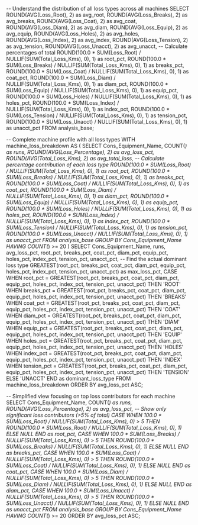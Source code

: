 -- Understand the distribution of all loss types across all machines
SELECT 
    ROUND(AVG(Loss_Root), 2) as avg_root,
    ROUND(AVG(Loss_Breaks), 2) as avg_breaks,
    ROUND(AVG(Loss_Coat), 2) as avg_coat,
    ROUND(AVG(Loss_Diam), 2) as avg_diam,
    ROUND(AVG(Loss_Equip), 2) as avg_equip,
    ROUND(AVG(Loss_Holes), 2) as avg_holes,
    ROUND(AVG(Loss_Index), 2) as avg_index,
    ROUND(AVG(Loss_Tension), 2) as avg_tension,
    ROUND(AVG(Loss_Unacct), 2) as avg_unacct,
    -- Calculate percentages of total
    ROUND(100.0 * SUM(Loss_Root) / NULLIF(SUM(Total_Loss_Kms), 0), 1) as root_pct,
    ROUND(100.0 * SUM(Loss_Breaks) / NULLIF(SUM(Total_Loss_Kms), 0), 1) as breaks_pct,
    ROUND(100.0 * SUM(Loss_Coat) / NULLIF(SUM(Total_Loss_Kms), 0), 1) as coat_pct,
    ROUND(100.0 * SUM(Loss_Diam) / NULLIF(SUM(Total_Loss_Kms), 0), 1) as diam_pct,
    ROUND(100.0 * SUM(Loss_Equip) / NULLIF(SUM(Total_Loss_Kms), 0), 1) as equip_pct,
    ROUND(100.0 * SUM(Loss_Holes) / NULLIF(SUM(Total_Loss_Kms), 0), 1) as holes_pct,
    ROUND(100.0 * SUM(Loss_Index) / NULLIF(SUM(Total_Loss_Kms), 0), 1) as index_pct,
    ROUND(100.0 * SUM(Loss_Tension) / NULLIF(SUM(Total_Loss_Kms), 0), 1) as tension_pct,
    ROUND(100.0 * SUM(Loss_Unacct) / NULLIF(SUM(Total_Loss_Kms), 0), 1) as unacct_pct
FROM analysis_base;

-- Complete machine profile with all loss types
WITH machine_loss_breakdown AS (
    SELECT 
        Cons_Equipment_Name,
        COUNT(*) as runs,
        ROUND(AVG(Loss_Percentage), 2) as avg_loss_pct,
        ROUND(AVG(Total_Loss_Kms), 2) as avg_total_loss,
        -- Calculate percentage contribution of each loss type
        ROUND(100.0 * SUM(Loss_Root) / NULLIF(SUM(Total_Loss_Kms), 0), 1) as root_pct,
        ROUND(100.0 * SUM(Loss_Breaks) / NULLIF(SUM(Total_Loss_Kms), 0), 1) as breaks_pct,
        ROUND(100.0 * SUM(Loss_Coat) / NULLIF(SUM(Total_Loss_Kms), 0), 1) as coat_pct,
        ROUND(100.0 * SUM(Loss_Diam) / NULLIF(SUM(Total_Loss_Kms), 0), 1) as diam_pct,
        ROUND(100.0 * SUM(Loss_Equip) / NULLIF(SUM(Total_Loss_Kms), 0), 1) as equip_pct,
        ROUND(100.0 * SUM(Loss_Holes) / NULLIF(SUM(Total_Loss_Kms), 0), 1) as holes_pct,
        ROUND(100.0 * SUM(Loss_Index) / NULLIF(SUM(Total_Loss_Kms), 0), 1) as index_pct,
        ROUND(100.0 * SUM(Loss_Tension) / NULLIF(SUM(Total_Loss_Kms), 0), 1) as tension_pct,
        ROUND(100.0 * SUM(Loss_Unacct) / NULLIF(SUM(Total_Loss_Kms), 0), 1) as unacct_pct
    FROM analysis_base
    GROUP BY Cons_Equipment_Name
    HAVING COUNT(*) >= 20
)
SELECT 
    Cons_Equipment_Name,
    runs,
    avg_loss_pct,
    root_pct,
    breaks_pct,
    coat_pct,
    diam_pct,
    equip_pct,
    holes_pct,
    index_pct,
    tension_pct,
    unacct_pct,
    -- Find the actual dominant loss type
    GREATEST(root_pct, breaks_pct, coat_pct, diam_pct, equip_pct, holes_pct, index_pct, tension_pct, unacct_pct) as max_loss_pct,
    CASE 
        WHEN root_pct = GREATEST(root_pct, breaks_pct, coat_pct, diam_pct, equip_pct, holes_pct, index_pct, tension_pct, unacct_pct) THEN 'ROOT'
        WHEN breaks_pct = GREATEST(root_pct, breaks_pct, coat_pct, diam_pct, equip_pct, holes_pct, index_pct, tension_pct, unacct_pct) THEN 'BREAKS'
        WHEN coat_pct = GREATEST(root_pct, breaks_pct, coat_pct, diam_pct, equip_pct, holes_pct, index_pct, tension_pct, unacct_pct) THEN 'COAT'
        WHEN diam_pct = GREATEST(root_pct, breaks_pct, coat_pct, diam_pct, equip_pct, holes_pct, index_pct, tension_pct, unacct_pct) THEN 'DIAM'
        WHEN equip_pct = GREATEST(root_pct, breaks_pct, coat_pct, diam_pct, equip_pct, holes_pct, index_pct, tension_pct, unacct_pct) THEN 'EQUIP'
        WHEN holes_pct = GREATEST(root_pct, breaks_pct, coat_pct, diam_pct, equip_pct, holes_pct, index_pct, tension_pct, unacct_pct) THEN 'HOLES'
        WHEN index_pct = GREATEST(root_pct, breaks_pct, coat_pct, diam_pct, equip_pct, holes_pct, index_pct, tension_pct, unacct_pct) THEN 'INDEX'
        WHEN tension_pct = GREATEST(root_pct, breaks_pct, coat_pct, diam_pct, equip_pct, holes_pct, index_pct, tension_pct, unacct_pct) THEN 'TENSION'
        ELSE 'UNACCT'
    END as dominant_loss_type
FROM machine_loss_breakdown
ORDER BY avg_loss_pct ASC;

-- Simplified view focusing on top loss contributors for each machine
SELECT 
    Cons_Equipment_Name,
    COUNT(*) as runs,
    ROUND(AVG(Loss_Percentage), 2) as avg_loss_pct,
    -- Show only significant loss contributors (>5% of total)
    CASE WHEN 100.0 * SUM(Loss_Root) / NULLIF(SUM(Total_Loss_Kms), 0) > 5 
         THEN ROUND(100.0 * SUM(Loss_Root) / NULLIF(SUM(Total_Loss_Kms), 0), 1) 
         ELSE NULL END as root_pct,
    CASE WHEN 100.0 * SUM(Loss_Breaks) / NULLIF(SUM(Total_Loss_Kms), 0) > 5 
         THEN ROUND(100.0 * SUM(Loss_Breaks) / NULLIF(SUM(Total_Loss_Kms), 0), 1) 
         ELSE NULL END as breaks_pct,
    CASE WHEN 100.0 * SUM(Loss_Coat) / NULLIF(SUM(Total_Loss_Kms), 0) > 5 
         THEN ROUND(100.0 * SUM(Loss_Coat) / NULLIF(SUM(Total_Loss_Kms), 0), 1) 
         ELSE NULL END as coat_pct,
    CASE WHEN 100.0 * SUM(Loss_Diam) / NULLIF(SUM(Total_Loss_Kms), 0) > 5 
         THEN ROUND(100.0 * SUM(Loss_Diam) / NULLIF(SUM(Total_Loss_Kms), 0), 1) 
         ELSE NULL END as diam_pct,
    CASE WHEN 100.0 * SUM(Loss_Unacct) / NULLIF(SUM(Total_Loss_Kms), 0) > 5 
         THEN ROUND(100.0 * SUM(Loss_Unacct) / NULLIF(SUM(Total_Loss_Kms), 0), 1) 
         ELSE NULL END as unacct_pct
FROM analysis_base
GROUP BY Cons_Equipment_Name
HAVING COUNT(*) >= 20
ORDER BY avg_loss_pct ASC;
